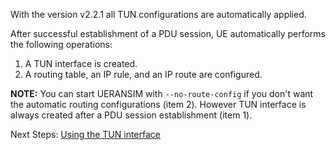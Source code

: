 With the version v2.2.1 all TUN configurations are automatically applied.

After successful establishment of a PDU session, UE automatically performs the following operations:

1) A TUN interface is created.
2) A routing table, an IP rule, and an IP route are configured.

**NOTE:** You can start UERANSIM with `--no-route-config` if you don't want the automatic routing configurations (item 2). However TUN interface is always created after a PDU session establishment (item 1).

Next Steps:
[Using the TUN interface](https://github.com/aligungr/UERANSIM/wiki/Using-the-TUN-interface)
